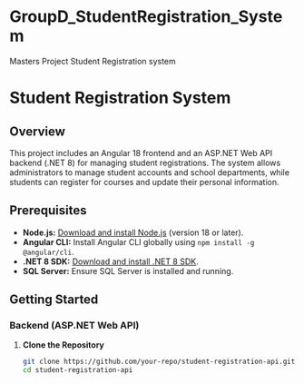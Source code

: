 # GroupD_StudentRegistration_System
Masters Project Student Registration system
# Student Registration System

## Overview

This project includes an Angular 18 frontend and an ASP.NET Web API backend (.NET 8) for managing student registrations. The system allows administrators to manage student accounts and school departments, while students can register for courses and update their personal information.

## Prerequisites

- **Node.js:** [Download and install Node.js](https://nodejs.org/) (version 18 or later).
- **Angular CLI:** Install Angular CLI globally using `npm install -g @angular/cli`.
- **.NET 8 SDK:** [Download and install .NET 8 SDK](https://dotnet.microsoft.com/download/dotnet/8.0).
- **SQL Server:** Ensure SQL Server is installed and running.

## Getting Started

### Backend (ASP.NET Web API)

1. **Clone the Repository**

   ```bash
   git clone https://github.com/your-repo/student-registration-api.git
   cd student-registration-api
